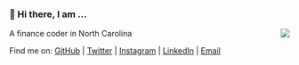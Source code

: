 ### 👋 Hi there, I am ...

<img align="right" src="https://github-readme-stats.vercel.app/api?username=Bazinga-0411&show_icons=true&icon_color=0366d6&bg_color=ffffff&hide_title=true" />

A finance coder in North Carolina

Find me on: [GitHub](https://github.com/Bazinga-0411) | [Twitter](https://twitter.com/Bazinga419) | [Instagram](https://www.instagram.com/huangqinyang2000) | [LinkedIn](  https://www.linkedin.com/in/QinyangHuang/) | [Email](mailto:qhuang26@ncsu.edu)

